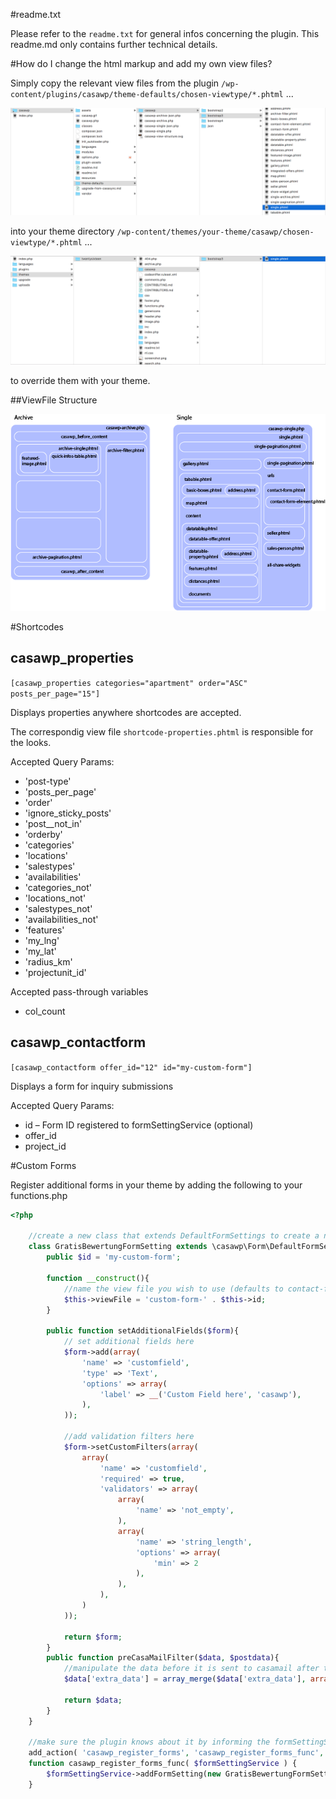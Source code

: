 #readme.txt

Please refer to the ``readme.txt`` for general infos concerning the plugin. This readme.md only contains further technical details.

#How do I change the html markup and add my own view files?

Simply copy the relevant view files from the plugin ``/wp-content/plugins/casawp/theme-defaults/chosen-viewtype/*.phtml`` ...

![image](assets/custom-viewfiles-plugin.png)

into your theme directory ``/wp-content/themes/your-theme/casawp/chosen-viewtype/*.phtml`` ...

![image](assets/custom-viewfiles-theme.png)

to override them with your theme.

##ViewFile Structure

![image](assets/custom-viewfiles-structure-ugly.png)

#Shortcodes

## casawp_properties

`[casawp_properties categories="apartment" order="ASC" posts_per_page="15"]`

Displays properties anywhere shortcodes are accepted.

The correspondig view file `shortcode-properties.phtml` is responsible for the looks.

Accepted Query Params:

* 'post-type'
* 'posts_per_page'
* 'order'
* 'ignore_sticky_posts'
* 'post__not_in'
* 'orderby'
* 'categories'
* 'locations'
* 'salestypes'
* 'availabilities'
* 'categories_not'
* 'locations_not'
* 'salestypes_not'
* 'availabilities_not'
* 'features'
* 'my_lng'
* 'my_lat'
* 'radius_km'
* 'projectunit_id'

Accepted pass-through variables

* col_count

## casawp_contactform

`[casawp_contactform offer_id="12" id="my-custom-form"]`

Displays a form for inquiry submissions

Accepted Query Params:

* id – Form ID registered to formSettingService (optional)
* offer_id
* project_id

#Custom Forms

Register additional forms in your theme by adding the following to your functions.php

```php
<?php

    //create a new class that extends DefaultFormSettings to create a new form id.
    class GratisBewertungFormSetting extends \casawp\Form\DefaultFormSetting {
        public $id = 'my-custom-form';

        function __construct(){
            //name the view file you wish to use (defaults to contact-form) make sure you create the file in `wp-content/themes/your-theme/casawp/bootstrap3/{viewFileName}.phtml`
            $this->viewFile = 'custom-form-' . $this->id;
        }

        public function setAdditionalFields($form){
            // set additional fields here
            $form->add(array(
                'name' => 'customfield',
                'type' => 'Text',
                'options' => array(
                    'label' => __('Custom Field here', 'casawp'),
                ),
            ));

            //add validation filters here
            $form->setCustomFilters(array(
                array(
                    'name' => 'customfield',
                    'required' => true,
                    'validators' => array(
                        array(
                            'name' => 'not_empty',
                        ),
                        array(
                            'name' => 'string_length',
                            'options' => array(
                                'min' => 2
                            ),
                        ),
                    ),
                )
            ));

            return $form;
        }
        public function preCasaMailFilter($data, $postdata){
            //manipulate the data before it is sent to casamail after the visitor posts the form and it's valid.
            $data['extra_data'] = array_merge($data['extra_data'], array('customfield' => $postdata['customfield']));

            return $data;
        }
    }

    //make sure the plugin knows about it by informing the formSettingService from the plugin
    add_action( 'casawp_register_forms', 'casawp_register_forms_func', 10, 1 );
    function casawp_register_forms_func( $formSettingService ) {
        $formSettingService->addFormSetting(new GratisBewertungFormSetting());
    }
```

